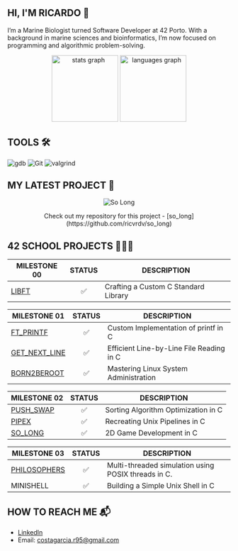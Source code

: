 ## HI, I'M RICARDO 👋
I’m a Marine Biologist turned Software Developer at 42 Porto. With a background in marine sciences and bioinformatics, I’m now focused on programming and algorithmic problem-solving.

<div align="center">
  <img src="https://github-readme-stats.vercel.app/api?username=ricvrdv&hide_title=false&hide_rank=false&show_icons=true&include_all_commits=true&count_private=true&disable_animations=false&theme=merko&locale=en&hide_border=true&order=1" height="150" alt="stats graph"  />
  <img src="https://github-readme-stats.vercel.app/api/top-langs?username=ricvrdv&locale=en&hide_title=false&layout=compact&card_width=320&langs_count=5&theme=merko&hide_border=true&order=2" height="150" alt="languages graph"  />
</div>

## TOOLS 🛠️
![gdb](https://img.shields.io/badge/gdb-0D1117.svg?style=for-the-badge&logo=gnu&logoColor=F5942C)
![Git](https://img.shields.io/badge/git-0D1117.svg?style=for-the-badge&logo=git&logoColor=F5942C)
![valgrind](https://img.shields.io/badge/%F3%B1%97%80%20%20valgrind-v?style=for-the-badge&logo=horse&labelColor=000&color=000)

## MY LATEST PROJECT 🐸

<p align="center">
  <img src="https://github.com/ricvrdv/so_long/blob/main/so_long.gif" alt="So Long">
</p>

<div align="center">
  Check out my repository for this project - [so_long](https://github.com/ricvrdv/so_long)
</div>

## 42 SCHOOL PROJECTS 🧑🏻‍💻

| MILESTONE 00   | STATUS    | DESCRIPTION                                                                        |
|-----------|:-----------:|------------------------------------------------------------------------------------|
| [LIBFT](https://github.com/ricvrdv/libft) | ✅ | Crafting a Custom C Standard Library                     |

| MILESTONE 01   | STATUS    | DESCRIPTION                                                                        |
|-----------|:-----------:|------------------------------------------------------------------------------------|
| [FT_PRINTF](https://github.com/ricvrdv/ft_printf) | ✅ | Custom Implementation of printf in C             |
| [GET_NEXT_LINE](https://github.com/ricvrdv/get_next_line) | ✅ | Efficient Line-by-Line File Reading in C |
| [BORN2BEROOT](https://github.com/ricvrdv/Born2beRoot) | ✅ | Mastering Linux System Administration        |

| MILESTONE 02  | STATUS  | DESCRIPTION                            |
|----------|:---------:|----------------------------------------|
| [PUSH_SWAP](https://github.com/ricvrdv/push_swap) | ✅ | Sorting Algorithm Optimization in C |
| [PIPEX](https://github.com/ricvrdv/pipex) | ✅ | Recreating Unix Pipelines in C |
| [SO_LONG](https://github.com/ricvrdv/so_long) | ✅ | 2D Game Development in C |

| MILESTONE 03  | STATUS  | DESCRIPTION                            |
|----------|:---------:|----------------------------------------|
| [PHILOSOPHERS](https://github.com/ricvrdv/philosophers) | ✅ | Multi-threaded simulation using POSIX threads in C. |
| MINISHELL | ✅ | Building a Simple Unix Shell in C |

## HOW TO REACH ME 📬
- [LinkedIn](https://www.linkedin.com/in/ricardo-costa-garcia/)
- Email: costagarcia.r95@gmail.com
